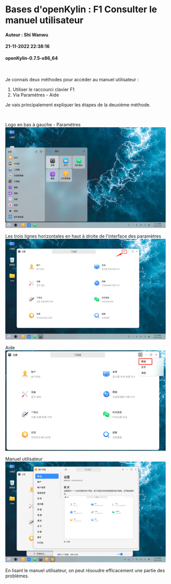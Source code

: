 
# Bases d'openKylin : F1 Consulter le manuel utilisateur
#### Auteur : Shi Wanwu
#### 21-11-2022 22:38:16
#### openKylin-0.7.5-x86_64

&emsp;

Je connais deux méthodes pour accéder au manuel utilisateur :
1. Utiliser le raccourci clavier F1
2. Via Paramètres - Aide

Je vais principalement expliquer les étapes de la deuxième méthode.

&emsp;

Logo en bas à gauche - Paramètres
![image](./assets/查看用户手册/ok-doc-1.png)

Les trois lignes horizontales en haut à droite de l'interface des paramètres
![image](./assets/查看用户手册/ok-doc-2.png)

Aide
![image](./assets/查看用户手册/ok-doc-3.png)

Manuel utilisateur
![image](./assets/查看用户手册/ok-doc-4.png)

En lisant le manuel utilisateur, on peut résoudre efficacement une partie des problèmes.

&emsp;